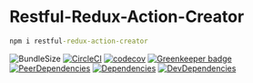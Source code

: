 # Restful-Redux-Action-Creator

```cmd
npm i restful-redux-action-creator
```
![BundleSize](https://badgen.net/bundlephobia/min/restful-redux-action-creator)
[![CircleCI](https://circleci.com/gh/baoduy/restful-redux-action-creator.svg?style=svg)](https://circleci.com/gh/baoduy/restful-redux-action-creator)
[![codecov](https://codecov.io/gh/baoduy/restful-redux-action-creator/branch/develop/graph/badge.svg)](https://codecov.io/gh/baoduy/restful-redux-action-creator)
[![Greenkeeper badge](https://badges.greenkeeper.io/baoduy/restful-redux-action-creator.svg)](https://greenkeeper.io/)
[![PeerDependencies](https://img.shields.io/david/peer/baoduy/restful-redux-action-creator.svg)](https://david-dm.org/baoduy/restful-redux-action-creator?type=peer)
[![Dependencies](https://img.shields.io/david/baoduy/restful-redux-action-creator.svg)](https://david-dm.org/baoduy/restful-redux-action-creator)
[![DevDependencies](https://img.shields.io/david/dev/baoduy/restful-redux-action-creator.svg)](https://david-dm.org/baoduy/restful-redux-action-creator?type=develop)
